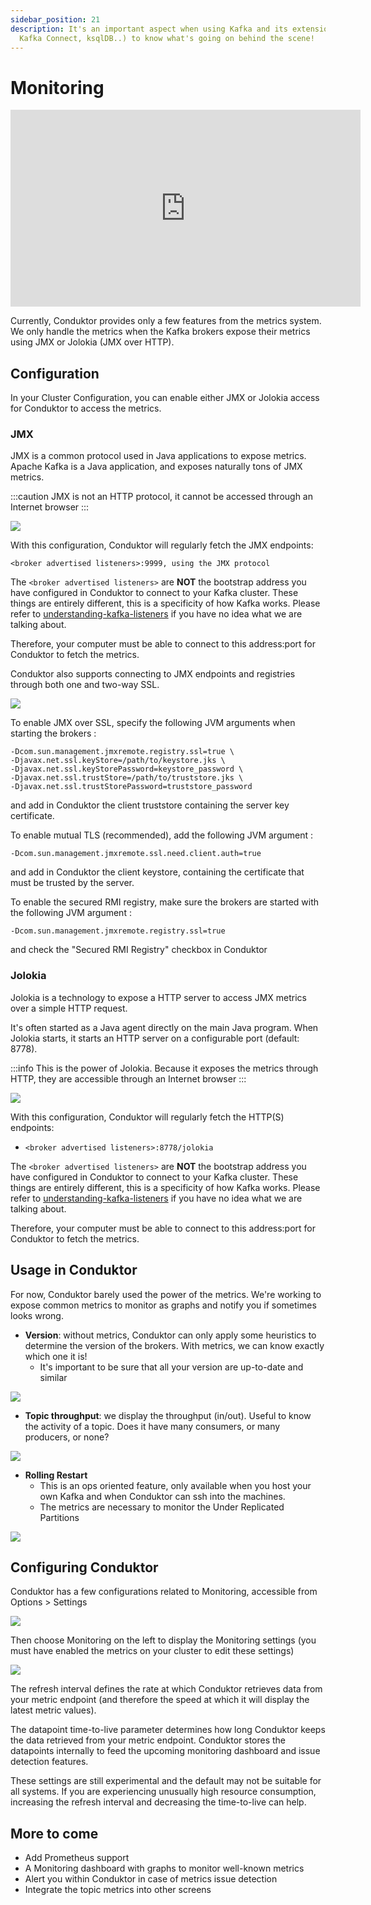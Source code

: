 ```yaml
---
sidebar_position: 21
description: It's an important aspect when using Kafka and its extensions (Kafka Streams,
  Kafka Connect, ksqlDB..) to know what's going on behind the scene!
---
```


# Monitoring

<iframe
  width="560"
  height="315"
  src="https://www.youtube.com/embed/Uuo-xyJup4M"
  title="YouTube video player"
  frameborder="0"
  allow="accelerometer; autoplay; clipboard-write; encrypted-media; gyroscope; picture-in-picture"
  allowfullscreen
></iframe>

Currently, Conduktor provides only a few features from the metrics system. We only handle the metrics when the Kafka brokers expose their metrics using JMX or Jolokia (JMX over HTTP).&#x20;

## Configuration

In your Cluster Configuration, you can enable either JMX or Jolokia access for Conduktor to access the metrics.

### JMX

JMX is a common protocol used in Java applications to expose metrics. Apache Kafka is a Java application, and exposes naturally tons of JMX metrics.

:::caution
JMX is not an HTTP protocol, it cannot be accessed through an Internet browser
:::

![](./assets/2021-02-03-14-04-03-metrics.png)

With this configuration, Conduktor will regularly fetch the JMX endpoints:

`<broker advertised listeners>:9999, using the JMX protocol`

The `<broker advertised listeners>` are **NOT** the bootstrap address you have configured in Conduktor to connect to your Kafka cluster. These things are entirely different, this is a specificity of how Kafka works. Please refer to [understanding-kafka-listeners](./setting-up-a-connection-to-kafka/impossible-connection-setups#understanding-kafka-listeners) if you have no idea what we are talking about.

Therefore, your computer must be able to connect to this address:port for Conduktor to fetch the metrics.

Conduktor also supports connecting to JMX endpoints and registries through both one and two-way SSL.&#x20;

![](./assets/2021-02-03-14-47-56-metrics-ssl.png)

To enable JMX over SSL, specify the following JVM arguments when starting the brokers :&#x20;

```
-Dcom.sun.management.jmxremote.registry.ssl=true \
-Djavax.net.ssl.keyStore=/path/to/keystore.jks \
-Djavax.net.ssl.keyStorePassword=keystore_password \
-Djavax.net.ssl.trustStore=/path/to/truststore.jks \
-Djavax.net.ssl.trustStorePassword=truststore_password
```

and add in Conduktor the client truststore containing the server key certificate.

To enable mutual TLS (recommended), add the following JVM argument :

```
-Dcom.sun.management.jmxremote.ssl.need.client.auth=true
```

and add in Conduktor the client keystore, containing the certificate that must be trusted by the server.

To enable the secured RMI registry, make sure the brokers are started with the following JVM argument :

```
-Dcom.sun.management.jmxremote.registry.ssl=true
```

and check the "Secured RMI Registry" checkbox in Conduktor

### Jolokia

Jolokia is a technology to expose a HTTP server to access JMX metrics over a simple HTTP request.

It's often started as a Java agent directly on the main Java program. When Jolokia starts, it starts an HTTP server on a configurable port (default: 8778).

:::info
This is the power of Jolokia. Because it exposes the metrics through HTTP, they are accessible
through an Internet browser
:::

![](./assets/screenshot-2021-01-17-at-21.56.35.png)

With this configuration, Conduktor will regularly fetch the HTTP(S) endpoints:

- `<broker advertised listeners>:8778/jolokia`

The `<broker advertised listeners>` are **NOT** the bootstrap address you have configured in Conduktor to connect to your Kafka cluster. These things are entirely different, this is a specificity of how Kafka works. Please refer to [understanding-kafka-listeners](./setting-up-a-connection-to-kafka/impossible-connection-setups#understanding-kafka-listeners) if you have no idea what we are talking about.

Therefore, your computer must be able to connect to this address:port for Conduktor to fetch the metrics.

## Usage in Conduktor

For now, Conduktor barely used the power of the metrics. We're working to expose common metrics to monitor as graphs and notify you if sometimes looks wrong.

- **Version**: without metrics, Conduktor can only apply some heuristics to determine the version of the brokers. With metrics, we can know exactly which one it is!
  - It's important to be sure that all your version are up-to-date and similar

![](./assets/screenshot-2021-01-18-at-00.08.51.png)

- **Topic throughput**: we display the throughput (in/out). Useful to know the activity of a topic. Does it have many consumers, or many producers, or none?

![](./assets/screenshot-2021-01-18-at-00.13.05.png)

- **Rolling Restart**
  - This is an ops oriented feature, only available when you host your own Kafka and when Conduktor can ssh into the machines.
  - The metrics are necessary to monitor the Under Replicated Partitions

![](./assets/screenshot-2021-01-18-at-00.15.37.png)

## Configuring Conduktor

Conduktor has a few configurations related to Monitoring, accessible from Options > Settings

![](./assets/settings-menu.png)

Then choose Monitoring on the left to display the Monitoring settings (you must have enabled the metrics on your cluster to edit these settings)

![](./assets/monitoring-settings-small.png)

The refresh interval defines the rate at which Conduktor retrieves data from your metric endpoint (and therefore the speed at which it will display the latest metric values).

The datapoint time-to-live parameter determines how long Conduktor keeps the data retrieved from your metric endpoint. Conduktor stores the datapoints internally to feed the upcoming monitoring dashboard and issue detection features.&#x20;

These settings are still experimental and the default may not be suitable for all systems. If you are experiencing unusually high resource consumption, increasing the refresh interval and decreasing the time-to-live can help.

## More to come

- Add Prometheus support
- A Monitoring dashboard with graphs to monitor well-known metrics
- Alert you within Conduktor in case of metrics issue detection
- Integrate the topic metrics into other screens
